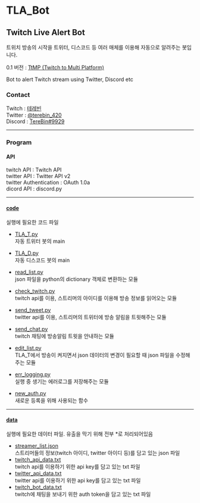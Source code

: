 # TLA_Bot

## Twitch Live Alert Bot
트위치 방송의 시작을 트위터, 디스코드 등 여러 매체를 이용해 자동으로 알려주는 봇입니다.

0.1 버전 : [TtMP (Twitch to Multi Platform)](https://github.com/TereBin/Twitch_to_Multi_Platform)

Bot to alert Twitch stream using Twitter, Discord etc

### Contact
Twitch : [테레빈](https://www.twitch.tv/terebin_420)  
Twitter : [@terebin_420](https://twitter.com/TereBin_420)  
Discord : [TereBin#9929](https://www.discord.com/users/537256771501424640)

---
### Program

#### API
twitch API : Twitch API  
twitter API : Twitter API v2  
twitter Authentication : OAuth 1.0a  
dicord API : discord.py

---

#### [code](https://github.com/TereBin/TLA_Bot/tree/main/code)  
실행에 필요한 코드 파일  
- [TLA_T.py](https://github.com/TereBin/TLA_Bot/blob/main/code/TLA_T.py)  
자동 트위터 봇의 main  
- [TLA_D.py](https://github.com/TereBin/TLA_Bot/blob/main/code/TLA_D.py)  
자동 디스코드 봇의 main  
- [read_list.py](https://github.com/TereBin/TLA_Bot/blob/main/code/read_list.py)  
json 파일을 python의 dictionary 객체로 변환하는 모듈  
- [check_twitch.py](https://github.com/TereBin/TLA_Bot/blob/main/code/check_twitch.py)  
twitch api를 이용, 스트리머의 아이디를 이용해 방송 정보를 읽어오는 모듈  
- [send_tweet.py](https://github.com/TereBin/TLA_Bot/blob/main/code/send_tweet.py)  
twitter api를 이용, 스트리머의 트위터에 방송 알림을 트윗해주는 모듈   
- [send_chat.py]()  
twitch 채팅에 방송알림 트윗을 안내하는 모듈  
- [edit_list.py](https://github.com/TereBin/TLA_Bot/blob/main/code/edit_list.py)  
TLA_T에서 방송이 켜지면서 json 데이터의 변경이 필요할 때 json 파일을 수정해주는 모듈  
- [err_logging.py](https://github.com/TereBin/TLA_Bot/blob/main/code/err_logging.py)  
실행 중 생기는 에러로그를 저장해주는 모듈

- [new_auth.py](https://github.com/TereBin/TLA_Bot/blob/main/code/new_auth.py)  
새로운 등록을 위해 사용되는 함수  

---

#### [data](https://github.com/TereBin/TLA_Bot/tree/main/data)  
실행에 필요한 데이터 파일. 유출을 막기 위해 전부 \*로 처리되어있음
- [streamer_list.json](https://github.com/TereBin/TLA_Bot/blob/main/data/streamer_list.json)  
스트리머들의 정보(twitch 아이디, twitter 아이디 등)를 담고 있는 json 파일  
- [twitch_api_data.txt](https://github.com/TereBin/TLA_Bot/blob/main/data/twitch_api_data.txt)  
twitch api를 이용하기 위한 api key를 담고 있는 txt 파일  
- [twitter_api_data.txt](https://github.com/TereBin/TLA_Bot/blob/main/data/twitter_api_data.txt)  
twitter api를 이용하기 위한 api key를 담고 있는 txt 파일
- [twitch_bot_data.txt](https://github.com/TereBin/TLA_Bot/blob/main/data/twitch_bot_data.txt)  
twitch에 채팅을 보내기 위한 auth token을 담고 있는 txt 파일



